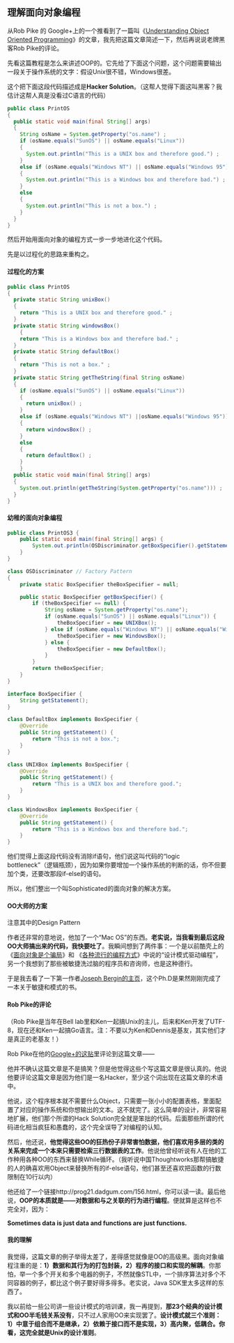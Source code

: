 ## 理解面向对象编程

从Rob Pike 的 Google+上的一个推看到了一篇叫《[Understanding Object Oriented Programming](http://www.csis.pace.edu/~bergin/patterns/ppoop.html)》的文章，我先把这篇文章简述一下，然后再说说老牌黑客Rob Pike的评论。

先看这篇教程是怎么来讲述OOP的。它先给了下面这个问题，这个问题需要输出一段关于操作系统的文字：假设Unix很不错，Windows很差。

这个把下面这段代码描述成是**Hacker Solution**。（这帮人觉得下面这叫黑客？我估计这帮人真是没看过C语言的代码）

```java
public class PrintOS
{
  public static void main(final String[] args)
  {
    String osName = System.getProperty("os.name") ;
    if (osName.equals("SunOS") || osName.equals("Linux"))
    {
      System.out.println("This is a UNIX box and therefore good.") ;
    }
    else if (osName.equals("Windows NT") || osName.equals("Windows 95"))
    {
      System.out.println("This is a Windows box and therefore bad.") ;
    }
    else
    {
      System.out.println("This is not a box.") ;
    }
  }
}
```





然后开始用面向对象的编程方式一步一步地进化这个代码。

先是以过程化的思路来重构之。



#### 过程化的方案

```java
public class PrintOS
{
  private static String unixBox()
  {
    return "This is a UNIX box and therefore good." ;
  }
  private static String windowsBox()
    {
    return "This is a Windows box and therefore bad." ;
  }
  private static String defaultBox()
  {
    return "This is not a box." ;
  }
  private static String getTheString(final String osName)
  {
    if (osName.equals("SunOS") || osName.equals("Linux"))
    {
      return unixBox() ;
    }
    else if (osName.equals("Windows NT") ||osName.equals("Windows 95"))
    {
      return windowsBox() ;
    }
    else
    {
      return defaultBox() ;
    }
    }
  public static void main(final String[] args)
  {
    System.out.println(getTheString(System.getProperty("os.name"))) ;
  }
}
```



#### 幼稚的面向对象编程

```java
public class PrintOS3 {
    public static void main(final String[] args) {
        System.out.println(OSDiscriminator.getBoxSpecifier().getStatement());
    }
}

class OSDiscriminator // Factory Pattern
{
    private static BoxSpecifier theBoxSpecifier = null;

    public static BoxSpecifier getBoxSpecifier() {
        if (theBoxSpecifier == null) {
            String osName = System.getProperty("os.name");
            if (osName.equals("SunOS") || osName.equals("Linux")) {
                theBoxSpecifier = new UNIXBox();
            } else if (osName.equals("Windows NT") || osName.equals("Windows 95")) {
                theBoxSpecifier = new WindowsBox();
            } else {
                theBoxSpecifier = new DefaultBox();
            }
        }
        return theBoxSpecifier;
    }
}

interface BoxSpecifier {
    String getStatement();
}

class DefaultBox implements BoxSpecifier {
    @Override
    public String getStatement() {
        return "This is not a box.";
    }
}

class UNIXBox implements BoxSpecifier {
    @Override
    public String getStatement() {
        return "This is a UNIX box and therefore good.";
    }
}

class WindowsBox implements BoxSpecifier {
    @Override
    public String getStatement() {
        return "This is a Windows box and therefore bad.";
    }
}
```



他们觉得上面这段代码没有消除if语句，他们说这叫代码的“logic bottleneck”（逻辑瓶颈），因为如果你要增加一个操作系统的判断的话，你不但要加个类，还要改那段if-else的语句。

所以，他们整出一个叫Sophisticated的面向对象的解决方案。

#### OO大师的方案

注意其中的Design Pattern





作者还非常的意地说，他加了一个“Mac OS”的东西。**老实说，当我看到最后这段OO大师搞出来的代码，我快要吐了**。我瞬间想到了两件事：一个是以前酷壳上的《[面向对象是个骗局](https://coolshell.cn/articles/3036.html)》和 《[各种流行的编程方式](https://coolshell.cn/articles/2058.html)》中说的“设计模式驱动编程”，另一个我想到了那些被敏捷洗过脑的程序员和咨询师，也是这种德行。

于是我去看了一下第一作者[Joseph Bergin的主页](http://csis.pace.edu/~bergin/)，这个Ph.D是果然刚刚完成了一本关于敏捷和模式的书。

#### Rob Pike的评论

（Rob Pike是当年在Bell lab里和Ken一起搞Unix的主儿，后来和Ken开发了UTF-8，现在还和Ken一起搞Go语言。注：不要以为Ken和Dennis是基友，其实他们才是真正的老基友！）

Rob Pike在他的[Google+的这贴](https://plus.google.com/101960720994009339267/posts/hoJdanihKwb)里评论到这篇文章——

他并不确认这篇文章是不是搞笑？但是他觉得这些个写这篇文章是很认真的。他说他要评论这篇文章是因为他们是一名Hacker，至少这个词出现在这篇文章的术语中。

他说，这个程序根本就不需要什么Object，只需要一张小小的配置表格，里面配置了对应的操作系统和你想输出的文本。这不就完了。这么简单的设计，非常容易地扩展，他们那个所谓的Hack Solution完全就是笨拙的代码。后面那些所谓的代码进化相当疯狂和愚蠢的，这个完全误导了对编程的认知。

然后，他还说，**他觉得这些OO的狂热份子非常害怕数据，他们喜欢用多层的类的关系来完成一个本来只需要检索三行数据表的工作**。他说他曾经听说有人在他的工作种用各种OO的东西来替换While循环。（我听说中国Thoughtworks那帮搞敏捷的人的确喜欢用Object来替换所有的if-else语句，他们甚至还喜欢把函数的行数限制在10行以内）

他还给了一个链接http://prog21.dadgum.com/156.html，你可以读一读。最后他说，**OOP的本质就是——对数据和与之关联的行为进行编程**。便就算是这样也不完全对，因为：

**Sometimes data is just data and functions are just functions.**

#### 我的理解

我觉得，这篇文章的例子举得太差了，差得感觉就像是OO的高级黑。面向对象编程注重的是：**1）数据和其行为的打包封装，2）程序的接口和实现的解耦**。你那怕，举一个多个开关和多个电器的例子，不然就像STL中，一个排序算法对多个不同容器的例子，都比这个例子要好得多得多。老实说，Java SDK里太多这样的东西了。

我以前给一些公司讲一些设计模式的培训课，我一再提到，**那23个经典的设计模式和OO半毛钱关系没有**，只不过人家用OO来实现罢了。**设计模式就三个准则：1）中意于组合而不是继承，2）依赖于接口而不是实现，3）高内聚，低耦合。你看，这完全就是Unix的设计准则**。